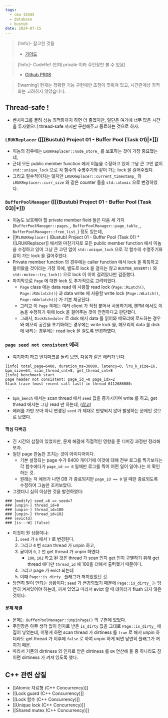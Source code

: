 ```yaml
---
tags:
  - cmu-15445
  - database
  - bustub
date: 2024-07-15
---
```

> [!info]- 참고한 것들
> - [가이드](https://15445.courses.cs.cmu.edu/fall2023/project1/)

> [!info]- CodeRef (인데 private 이라 주인장만 볼 수 있음)
> - [Github PR08](https://github.com/haeramkeem/bustub-private.idbs.fall.2023.cs.cmu.edu/pull/8)

> [!warning] 현재는 정확한 기능 구현에만 초점이 맞춰져 있고, 시간관계상 최적화는 고려하지 않았습니다.

## Thread-safe !

- 벤치마크를 돌려 성능 최적화까지 하면 더 좋겠지만, 일단은 여기에 너무 많은 시간을 투자했으니 thread-safe 까지만 구현해주고 종료하는 것으로 하자.

### `LRUKReplacer` ([[(Bustub) Project 01 - Buffer Pool (Task 01)|*]])

- 이놈의 경우에는 `LRUKReplacer::node_store_` 를 보호하는 것이 가장 중요했는데,
- 근데 모든 public member function 에서 이놈을 수정하고 있어 그냥 큰 고민 없이 `std::unique_lock` 으로 각 함수의 수명주기와 같이 가는 lock 을 걸어주었다.
- 그리고 필수적이지는 않지만 `LRUKReplacer::current_timestamp_` 와 `LRUKReplacer::curr_size` 와 같은 counter 들을 `std::atomic` 으로 변경하였다.

### `BufferPoolManager` ([[(Bustub) Project 01 - Buffer Pool (Task 03)|*]])

- 이놈도 보호해야 할 private member field 들은 다음 세 가지 (`BufferPoolManager::pages_`, `BufferPoolManager::page_table_`, `BufferPoolManager::free_list_`) 정도 있는데,
- [[#`LRUKReplacer` ( (Bustub) Project 01 - Buffer Pool (Task 01) * )|LRUKReplacer]] 에서와 마찬가지로 모든 public member function 에서 이놈을 수정하고 있어 그냥 큰 고민 없이 `std::unique_lock` 으로 각 함수의 수명주기와 같이 가는 lock 을 걸어주었다.
- Private member function 의 경우에는 caller function 에서 lock 을 획득하고 들어왔을 것이라는 가정 하에, 별도로 lock 을 걸지는 않고 `BUSTUB_ASSERT()` 와 `std::mutex::try_lock()` 으로 lock 이 이미 걸려있나만 검증했다.
- 마지막으로 `Page` 에 대한 lock 도 추가적으로 고려되었다.
	- `Page` class 에는 data read 에 사용할 read lock (`Page::RLatch()`, `Page::RUnlatch()`) 과 data write 에 사용할 write lock (`Page::WLatch()`, `Page::WUnlatch()`) 가 기본 제공된다.
	- 그리고 이 `Page` 객체는 여러 client 가 직접 붙어서 사용하기에, BPM 에서도 이놈을 수정하기 위해 lock 을 걸어주는 것이 안전하다고 판단했다.
	- 그래서, `DiskScheduler` 로 disk 에서 data 를 읽어와 메모리에 로드하는 경우와 메모리 공간을 초기화하는 경우에는 write lock 을, 메모리의 data 를 disk 에 내리는 경우에는 read lock 을 걸도록 변경하였다.

### `page seed not consistent` 에러

- 여기까지 하고 벤치마크를 돌려 보면, 다음과 같은 에러가 난다.

```
[info] total_page=6400, duration_ms=30000, latency=0, lru_k_size=16, bpm_size=64, scan_thread_cnt=8, get_thread_cnt=8
[info] benchmark start
page header not consistent: page_id_=0 page_idx=2
Stack trace (most recent call last) in thread 6112686080:
...
```

- `bpm_bench` 에서는 scan thread 에서 `seed` 값을 증가시키며 write 를 하고, get thread 에서는 그냥 read 만 하는데, ([참고](https://github.com/cmu-db/bustub/blob/master/tools/bpm_bench/bpm_bench.cpp#L247-L252))
- 에러를 가만 보아 하니 변경된 `seed` 가 제대로 반영되지 않아 발생하는 문제인 것으로 보였다.

#### 핵심 디버깅

- 긴 시간의 삽질이 있었지만, 문제 해결에 직접적인 영향을 준 디버깅 과정만 정리해 보자.
- 일단 page 한놈만 조지는 것이 아이디어이다.
	- 기본 설정되는 page 수가 6400 개이기에 이것에 대해 전부 로그를 찍기보다는 각 함수에다가 `page_id == 0` 일때만 로그를 찍어 어떤 일이 일어나는 지 확인하는 것.
	- 원래는 저 에러가 나면 DB 가 종료되지만 `page_id == 0` 일 때만 종료되도록 수정하여 그놈만 조저보았다.
- 그랬더니 심히 이상한 것을 발견하였다:

```
### [modify] seed_=6 => seed=7
### [unpin-] thread_id=0
### [unpin-] thread_id=100
### [unpin-] thread_id=102
### [evictd]
### [is---W] (false)
```

- 이것이 뭔 상황이냐:
	1) `seed` 가 `6` 에서 `7` 로 변경된다.
	2) 그리고 `0` 번 scan thread 가 unpin 하고,
	3) 곧이어 `0`, `2` 번 get thread 가 unpin 하였다.
		- `100`, `102` 라고 된 것은 thread 가 scan 인지 get 인지 구별하기 위해 get thread 에다만 `thread_id` 에 100을 더해서 출력했기 때문이다.
	4) 그리고 page 가 evict 되는데
	5) 이때 `Page::is_dirty_` 플래그가 꺼져있었던 것.
- 당연히 말이 안되는 상황이다; `seed` 가 변경되었기 때문에 `Page::is_dirty_` 는 당연히 켜져있어야 하는데, 꺼져 있었고 따라서 evict 할 때 데이터가 flush 되지 않은 것이다.

#### 문제 해결

- 문제는 `BufferPoolManager::UnpinPage()` 의 구현에 있었다.
- 주인장은 아무 생각 없이 인자로 받은 `is_dirty` 값을 그대로 `Page::is_dirty_` 에 집어 넣었는데, 이렇게 하면 scan thread 가 dirtiness 를 `true` 로 해서 unpin 하더라도 get thread 가 이후에 `false` 로 하여 unpin 하게 되면 당연히 플래그가 꺼지기 때문.
- 따라서 기존의 dirtiness 와 인자로 받은 dirtiness 를 `OR` 연산해 둘 중 하나라도 참이면 dirtiness 가 켜져 있도록 했다.

## C++ 관련 삽질

- [[Atomic 자료형 (C++ Concurrency)]]
- [[Lock guard (C++ Concurrency)]]
- [[Lock 함수 (C++ Concurrency)]]
- [[Unique lock (C++ Concurrency)]]
- [[Shared mutex (C++ Concurrency)]]